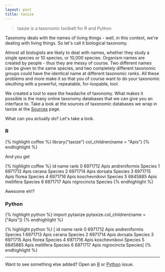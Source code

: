 ```yaml
---
layout: post
title: taxize
---
```


<!-- <i class="fa fa-bars"></i> -->

> taxize is a taxonomic toolbelt for R and Python

Taxonomy deals with the names of living things - well, in this context, we're dealing with living things. So let's call it biological taxonomy. 

Almost all biologists are likely to deal with names, whether they study a single species or 10 species, or 10,000 species. Organism names are created by people - thus they are messy of course. Two different names can be given to the same species, and two completely different taxonomic groups could have the identical name at different taxonomic ranks. All these problems and more make it so that you of course want to do your taxonomic sleuthing with a powerful, repeatable, for-loopable, tool. 

We created a tool to ease the headache of taxonomy. What makes it possible is the many online taxonomy databases that we can give you an interface to. Take a look at the sources of taxonomic databases we wrap in taxize at the [Sources](/Sources) page.

What can you actually do? Let's take a look.

### R

{% highlight coffee %}
library("taxize")
col_children(name = "Apis")
{% endhighlight %}

And you get 

{% highlight coffee %}
       id                name     rank
0  6971712  Apis andreniformis  Species
1  6971713         Apis cerana  Species
2  6971714        Apis dorsata  Species
3  6971715         Apis florea  Species
4  6971716  Apis koschevnikovi  Species
5  6845885      Apis mellifera  Species
6  6971717    Apis nigrocincta  Species
{% endhighlight %}

Awesome eh!?

### Python

{% highlight python %}
import pytaxize
pytaxize.col_children(name = ["Apis"])
{% endhighlight %}

{% highlight python %}
[        id                name     rank
0  6971712  Apis andreniformis  Species
1  6971713         Apis cerana  Species
2  6971714        Apis dorsata  Species
3  6971715         Apis florea  Species
4  6971716  Apis koschevnikovi  Species
5  6845885      Apis mellifera  Species
6  6971717    Apis nigrocincta  Species]
{% endhighlight %}

-----

Want to see something else added? Open an <a href="https://github.com/ropensci/taxize/issues/new">R</a> or <a href="https://github.com/sckott/pytaxize/issues/new">Python</a> issue.